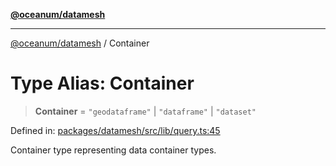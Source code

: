 [**@oceanum/datamesh**](../README.md)

***

[@oceanum/datamesh](../README.md) / Container

# Type Alias: Container

> **Container** = `"geodataframe"` \| `"dataframe"` \| `"dataset"`

Defined in: [packages/datamesh/src/lib/query.ts:45](https://github.com/oceanum-io/oceanum-js/blob/de54745f7642df8f064f1c2211b399c4854806ac/packages/datamesh/src/lib/query.ts#L45)

Container type representing data container types.
